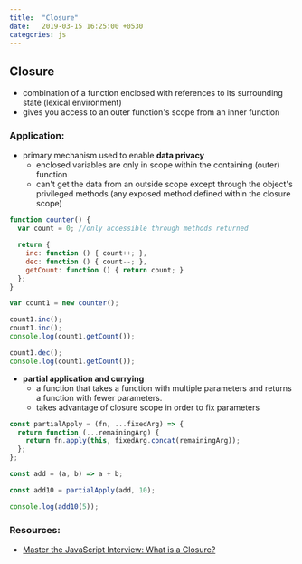 ```yaml
---
title:  "Closure"
date:   2019-03-15 16:25:00 +0530
categories: js
---
```


## Closure
  - combination of a function enclosed with references to its surrounding state (lexical environment)
  - gives you access to an outer function's scope from an inner function


### Application:
  - primary mechanism used to enable **data privacy**
    - enclosed variables are only in scope within the containing (outer) function
    - can't get the data from an outside scope except through the object's privileged methods (any exposed method defined within the closure scope)

  ```js
  function counter() {
    var count = 0; //only accessible through methods returned

    return {
      inc: function () { count++; },
      dec: function () { count--; },
      getCount: function () { return count; }
    };
  }

  var count1 = new counter();
  
  count1.inc();
  count1.inc();
  console.log(count1.getCount());
  
  count1.dec();
  console.log(count1.getCount());
  ```

  - **partial application and currying**
    - a function that takes a function with multiple parameters and returns a function with fewer parameters.
    - takes advantage of closure scope in order to fix parameters
  
  ```js
  const partialApply = (fn, ...fixedArg) => {
    return function (...remainingArg) {
      return fn.apply(this, fixedArg.concat(remainingArg));
    };
  };

  const add = (a, b) => a + b;

  const add10 = partialApply(add, 10);

  console.log(add10(5));
  ```


### Resources:

  - [Master the JavaScript Interview: What is a Closure?](https://medium.com/javascript-scene/master-the-javascript-interview-what-is-a-closure-b2f0d2152b36)
